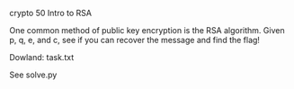 crypto 50 Intro to RSA

One common method of public key encryption is the RSA algorithm. Given p, q, e, and c, see if you can recover the message and find the flag!

Dowland: task.txt

See solve.py